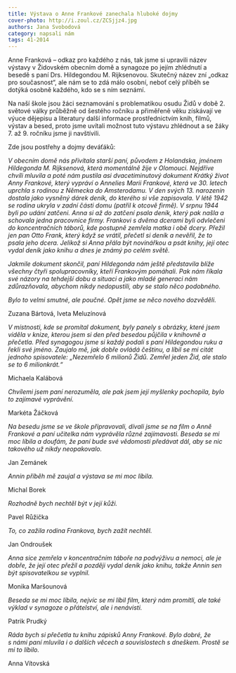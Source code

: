 ```yaml
---
title: Výstava o Anne Frankové zanechala hluboké dojmy
cover-photo: http://i.zoul.cz/ZCSjjz4.jpg
authors: Jana Svobodová
category: napsali nám
tags: 41-2014 
---
```


Anne Franková – odkaz pro každého z nás, tak jsme si upravili název výstavy v Židovském obecním domě a synagoze po jejím zhlédnutí a besedě s paní Drs. Hildegondou M. Rijksenovou. Skutečný název zní „odkaz pro současnost“, ale nám se to zdá málo osobní, neboť celý příběh se dotýká osobně každého, kdo se s ním seznámí.

Na naší škole jsou žáci seznamování s problematikou osudu Židů v době 2. světové války průběžně od šestého ročníku a přiměřeně věku získávají ve výuce dějepisu a literatury další informace prostřednictvím knih, filmů, výstav a besed, proto jsme uvítali možnost tuto výstavu zhlédnout a se žáky 7. až 9. ročníku jsme ji navštívili.

Zde jsou postřehy a dojmy deváťáků:

*V obecním domě nás přivítala starší paní, původem z Holandska, jménem Hildegonda M. Rijksenová, která momentálně žije v Olomouci. Nejdříve chvíli mluvila a poté nám pustila asi dvacetiminutový dokument Krátký život Anny Frankové, který vypráví o Annelies Marii Frankové, která ve 30. letech uprchla s rodinou z Německa do Amsterodamu. V den svých 13. narozenin dostala jako vysněný dárek deník, do kterého si vše zapisovala. V létě 1942 se rodina ukryla v zadní části domu (patřil k otcově firmě). V srpnu 1944 byli po udání zatčeni. Anna si až do zatčení psala deník, který pak našla a schovala jedna pracovnice firmy. Frankovi s dvěma dcerami byli odvlečeni do koncentračních táborů, kde postupně zemřela matka i obě dcery. Přežil jen pan Otto Frank, který když se vrátil, přečetl si deník a nevěřil, že to psala jeho dcera. Jelikož si Anna přála být novinářkou a psát knihy, její otec vydal deník jako knihu a dnes je známý po celém světě.*

*Jakmile dokument skončil, paní Hildegonda nám ještě představila blíže všechny čtyři spolupracovníky, kteří Frankovým pomáhali. Pak nám říkala své názory na tehdejší dobu a situaci a jako mladé generaci nám zdůrazňovala, abychom nikdy nedopustili, aby se stalo něco podobného.*

*Bylo to velmi smutné, ale poučné. Opět jsme se něco nového dozvěděli.*

Zuzana Bártová, Iveta Meluzínová

*V místnosti, kde se promítal dokument, byly panely s obrázky, které jsem viděla v knize, kterou jsem si den před besedou půjčila v knihovně a přečetla. Před synagogou jsme si každý podali s paní Hildegondou ruku a řekli své jméno. Zaujalo mě, jak dobře ovládá češtinu, a líbil se mi citát jednoho spisovatele: „Nezemřelo 6 milionů Židů. Zemřel jeden Žid, ale stalo se to 6 milionkrát.“*

Michaela Kalábová

*Chvílemi jsem paní nerozuměla, ale pak jsem její myšlenky pochopila, bylo to zajímavé vyprávění.*

Markéta Žáčková

*Na besedu jsme se ve škole připravovali, dívali jsme se na film o Anně Frankové a paní učitelka nám vyprávěla různé zajímavosti. Beseda se mi moc líbila a doufám, že paní bude své vědomosti předávat dál, aby se nic takového už nikdy neopakovalo.*

Jan Zemánek

*Annin příběh mě zaujal a výstava se mi moc líbila.*

Michal Borek

*Rozhodně bych nechtěl být v její kůži.*

Pavel Růžička

*To, co zažila rodina Frankova, bych zažít nechtěl.*

Jan Ondroušek

*Anna sice zemřela v koncentračním táboře na podvýživu a nemoci, ale je dobře, že její otec přežil a později vydal deník jako knihu, takže Annin sen být spisovatelkou se vyplnil.*

Monika Maršounová

*Beseda se mi moc líbila, nejvíc se mi líbil film, který nám promítli, ale také výklad v synagoze o přátelství, ale i nenávisti.*

Patrik Prudký

*Ráda bych si přečetla tu knihu zápisků Anny Frankové. Bylo dobré, že s námi paní mluvila i o dalších věcech a souvislostech s dneškem. Prostě se mi to líbilo.*

Anna Vítovská